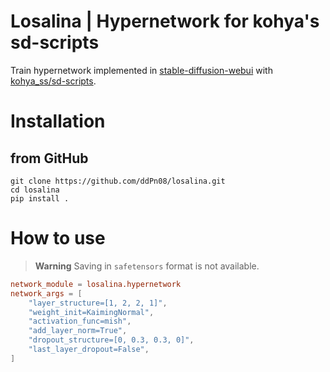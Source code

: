 # Losalina | Hypernetwork for kohya's sd-scripts

Train hypernetwork implemented in [stable-diffusion-webui](https://github.com/AUTOMATIC1111/stable-diffusion-webui) with [kohya_ss/sd-scripts](https://github.com/kohya-ss/sd-scripts).

# Installation

## from GitHub

```
git clone https://github.com/ddPn08/losalina.git
cd losalina
pip install .
```

# How to use

> **Warning**
> Saving in `safetensors` format is not available.

```toml
network_module = losalina.hypernetwork
network_args = [
    "layer_structure=[1, 2, 2, 1]",
    "weight_init=KaimingNormal",
    "activation_func=mish",
    "add_layer_norm=True",
    "dropout_structure=[0, 0.3, 0.3, 0]",
    "last_layer_dropout=False",
]
```
